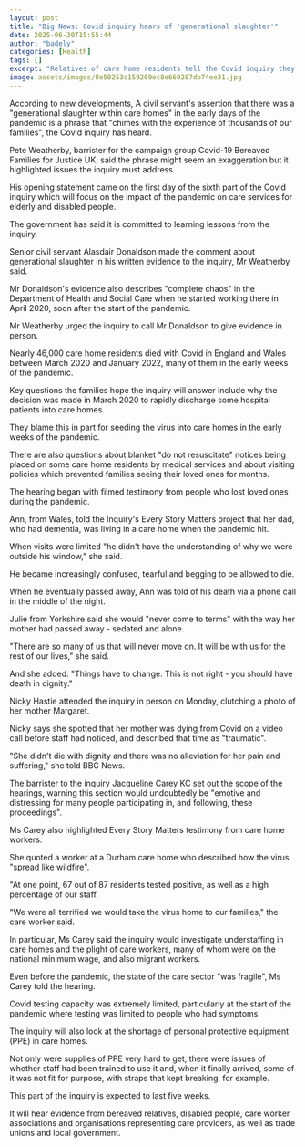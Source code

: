 ```yaml
---
layout: post
title: "Big News: Covid inquiry hears of 'generational slaughter'"
date: 2025-06-30T15:55:44
author: "badely"
categories: [Health]
tags: []
excerpt: "Relatives of care home residents tell the Covid inquiry they will never get over how their loved ones died."
image: assets/images/8e50253c159269ec8e660287db74ee31.jpg
---
```


According to new developments, A civil servant's assertion that there was a "generational slaughter within care homes" in the early days of the pandemic is a phrase that "chimes with the experience of thousands of our families", the Covid inquiry has heard.

Pete Weatherby, barrister for the campaign group Covid-19 Bereaved Families for Justice UK, said the phrase might seem an exaggeration but it highlighted issues the inquiry must address.

His opening statement came on the first day of the sixth part of the Covid inquiry which will focus on the impact of the pandemic on care services for elderly and disabled people.

The government has said it is committed to learning lessons from the inquiry.

Senior civil servant Alasdair Donaldson made the comment about generational slaughter in his written evidence to the inquiry, Mr Weatherby said. 

Mr Donaldson's evidence also describes "complete chaos" in the Department of Health and Social Care when he started working there in April 2020, soon after the start of the pandemic. 

Mr Weatherby urged the inquiry to call Mr Donaldson to give evidence in person.

Nearly 46,000 care home residents died with Covid in England and Wales between March 2020 and January 2022, many of them in the early weeks of the pandemic.

Key questions the families hope the inquiry will answer include why the decision was made in March 2020 to rapidly discharge some hospital patients into care homes.

They blame this in part for seeding the virus into care homes in the early weeks of the pandemic.

There are also questions about blanket "do not resuscitate" notices being placed on some care home residents by medical services and about visiting policies which prevented families seeing their loved ones for months.

The hearing began with filmed testimony from people who lost loved ones during the pandemic.

Ann, from Wales, told the Inquiry's Every Story Matters project that her dad, who had dementia, was living in a care home when the pandemic hit.

When visits were limited "he didn't have the understanding of why we were outside his window," she said.

He became increasingly confused, tearful and begging to be allowed to die.

When he eventually passed away, Ann was told of his death via a phone call in the middle of the night.

Julie from Yorkshire said she would "never come to terms" with the way her mother had passed away - sedated and alone.

"There are so many of us that will never move on. It will be with us for the rest of our lives," she said.

And she added: "Things have to change. This is not right - you should have death in dignity."

Nicky Hastie attended the inquiry in person on Monday, clutching a photo of her mother Margaret. 

Nicky says she spotted that her mother was dying from Covid on a video call before staff had noticed, and described that time as "traumatic". 

"She didn't die with dignity and there was no alleviation for her pain and suffering," she told BBC News. 

The barrister to the inquiry Jacqueline Carey KC set out the scope of the hearings, warning this section would undoubtedly be "emotive and distressing for many people participating in, and following, these proceedings".

Ms Carey also highlighted Every Story Matters testimony from care home workers.

She quoted a worker at a Durham care home who described how the virus "spread like wildfire".

"At one point, 67 out of 87 residents tested positive, as well as a high percentage of our staff.

"We were all terrified we would take the virus home to our families," the care worker said.

In particular, Ms Carey said the inquiry would investigate understaffing in care homes and the plight of care workers, many of whom were on the national minimum wage, and also migrant workers.

Even before the pandemic, the state of the care sector "was fragile", Ms Carey told the hearing.

Covid testing capacity was extremely limited, particularly at the start of the pandemic where testing was limited to people who had symptoms.

The inquiry will also look at the shortage of personal protective equipment (PPE) in care homes.

Not only were supplies of PPE very hard to get, there were issues of whether staff had been trained to use it and, when it finally arrived, some of it was not fit for purpose, with straps that kept breaking, for example.

This part of the inquiry is expected to last five weeks.

It will hear evidence from bereaved relatives, disabled people, care worker associations and organisations representing care providers, as well as trade unions and local government.

